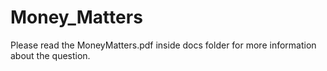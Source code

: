 # Money_Matters
Please read the MoneyMatters.pdf inside docs folder for more information about the question.

